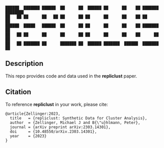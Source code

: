     ██████  ███████ ██████  ██      ██  ██████ ██      ██    ██ ███████ ████████ 
    ██   ██ ██      ██   ██ ██      ██ ██      ██      ██    ██ ██         ██    
    ██████  █████   ██████  ██      ██ ██      ██      ██    ██ ███████    ██    
    ██   ██ ██      ██      ██      ██ ██      ██      ██    ██      ██    ██    
    ██   ██ ███████ ██      ███████ ██  ██████ ███████  ██████  ███████    ██    
                                                                                 
                                                                              
              
## Description

This repo provides code and data used in the **repliclust** paper.

## Citation

To reference **repliclust** in your work, please cite:
```
@article{Zellinger:2023,
  title   = {repliclust: Synthetic Data for Cluster Analysis},
  author  = {Zellinger, Michael J and B{\"u}hlmann, Peter},
  journal = {arXiv preprint arXiv:2303.14301},
  doi     = {10.48550/arXiv.2303.14301},
  year    = {2023}
}
```
